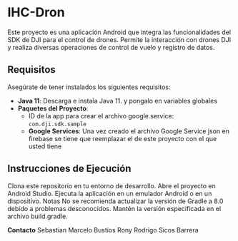 # IHC-Dron
Este proyecto es una aplicación Android que integra las funcionalidades del SDK de DJI para el control de drones. Permite la interacción con drones DJI y realiza diversas operaciones de control de vuelo y registro de datos.

## Requisitos
Asegúrate de tener instalados los siguientes requisitos:

- **Java 11**: Descarga e instala Java 11. y pongalo en variables globales
- **Paquetes del Proyecto**:
  - ID de la app para crear el archivo google.service: `com.dji.sdk.sample`
  - **Google Services**: Una vez creado el archivo Google Service json en firebase se tiene que reemplazar el de este proyecto con el que usted tiene

## Instrucciones de Ejecución
Clona este repositorio en tu entorno de desarrollo.
Abre el proyecto en Android Studio.
Ejecuta la aplicación en un emulador Android o en un dispositivo.
Notas
No se recomienda actualizar la versión de Gradle a 8.0 debido a problemas desconocidos. Mantén la versión especificada en el archivo build.gradle.

**Contacto**
Sebastian Marcelo Bustios
Rony Rodrigo Sicos Barrera
